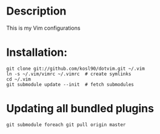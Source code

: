 # Description
This is my Vim configurations

# Installation:
    git clone git://github.com/kosl90/dotvim.git ~/.vim
    ln -s ~/.vim/vimrc ~/.vimrc  # create symlinks
    cd ~/.vim
    git submodule update --init  # fetch submodules

# Updating all bundled plugins
    git submodule foreach git pull origin master
